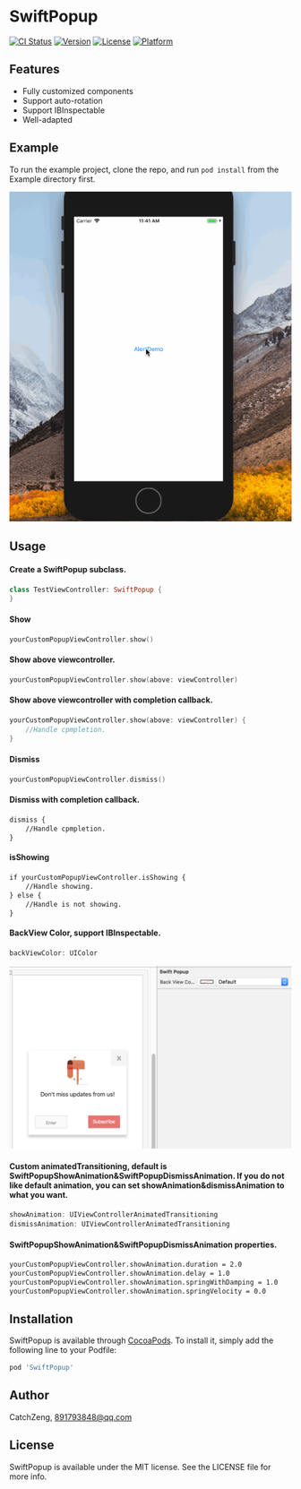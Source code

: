 # SwiftPopup

[![CI Status](http://img.shields.io/travis/CatchZeng/SwiftPopup.svg?style=flat)](https://travis-ci.org/CatchZeng/SwiftPopup)
[![Version](https://img.shields.io/cocoapods/v/SwiftPopup.svg?style=flat)](http://cocoapods.org/pods/SwiftPopup)
[![License](https://img.shields.io/cocoapods/l/SwiftPopup.svg?style=flat)](http://cocoapods.org/pods/SwiftPopup)
[![Platform](https://img.shields.io/cocoapods/p/SwiftPopup.svg?style=flat)](http://cocoapods.org/pods/SwiftPopup)

## Features

* Fully customized components
* Support auto-rotation
* Support IBInspectable
* Well-adapted

## Example

To run the example project, clone the repo, and run `pod install` from the Example directory first.

![Effect](https://github.com/CatchZeng/SwiftPopup//raw/master/effect.gif)

## Usage

#### Create a SwiftPopup subclass.

```swift
class TestViewController: SwiftPopup {
}
```

#### Show

```swift
yourCustomPopupViewController.show()
```

#### Show above viewcontroller.

```swift
yourCustomPopupViewController.show(above: viewController)
```

#### Show above viewcontroller with  completion callback.

```swift
yourCustomPopupViewController.show(above: viewController) {
    //Handle cpmpletion.
}
```

#### Dismiss

```swift
yourCustomPopupViewController.dismiss()
```

#### Dismiss with  completion callback.
```
dismiss {
    //Handle cpmpletion.
}
```

#### isShowing

```
if yourCustomPopupViewController.isShowing {
    //Handle showing.
} else {
    //Handle is not showing.
}
```

####  BackView Color, support IBInspectable.

```swift
backViewColor: UIColor
```

![IBInspectable](https://github.com/CatchZeng/SwiftPopup/raw/master/IBInspectable.png)

#### Custom animatedTransitioning, default is  SwiftPopupShowAnimation&SwiftPopupDismissAnimation. If you do not like default animation, you can set showAnimation&dismissAnimation to what you want.

```swift
showAnimation: UIViewControllerAnimatedTransitioning
dismissAnimation: UIViewControllerAnimatedTransitioning
```

#### SwiftPopupShowAnimation&SwiftPopupDismissAnimation properties.
```
yourCustomPopupViewController.showAnimation.duration = 2.0
yourCustomPopupViewController.showAnimation.delay = 1.0
yourCustomPopupViewController.showAnimation.springWithDamping = 1.0
yourCustomPopupViewController.showAnimation.springVelocity = 0.0
```

## Installation

SwiftPopup is available through [CocoaPods](http://cocoapods.org). To install
it, simply add the following line to your Podfile:

```ruby
pod 'SwiftPopup'
```

## Author

CatchZeng, 891793848@qq.com

## License

SwiftPopup is available under the MIT license. See the LICENSE file for more info.
